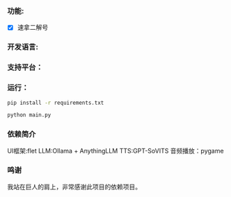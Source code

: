 

### 功能:

- [x] 速拿二解号


### 开发语言:


### 支持平台：



### 运行：

```sh
pip install -r requirements.txt

python main.py
```



### 依赖简介

UI框架:flet
LLM:Ollama + AnythingLLM
TTS:GPT-SoVITS
音频播放：pygame



### 鸣谢

我站在巨人的肩上，非常感谢此项目的依赖项目。



